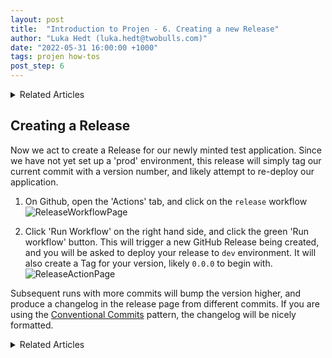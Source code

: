 ```yaml
---
layout: post
title:  "Introduction to Projen - 6. Creating a new Release"
author: "Luka Hedt (luka.hedt@twobulls.com)"
date: "2022-05-31 16:00:00 +1000"
tags: projen how-tos
post_step: 6
---
```


<details>
  <summary>Related Articles</summary>
  <ul>
  {% for projen_doc in site.projen %}
    <li><a href="{{ site.baseurl }}{{ projen_doc.url }}">{{ projen_doc.title }}</a></li>
  {% endfor %}
  </ul>
</details>

## Creating a Release

Now we act to create a Release for our newly minted test application. Since we have not yet set up a 'prod' environment, this release will simply tag our current commit with a version number, and likely attempt to re-deploy our application.

1. On Github, open the 'Actions' tab, and click on the `release` workflow
   ![ReleaseWorkflowPage]({{site.baseurl}}/assets/images/projen/intro/ReleaseWorkflowPage.png)

2. Click 'Run Workflow' on the right hand side, and click the green 'Run workflow' button. This will trigger a new GitHub Release being created, and you will be asked to deploy your release to `dev` environment. It will also create a Tag for your version, likely `0.0.0` to begin with.
   ![ReleaseActionPage]({{site.baseurl}}/assets/images/projen/intro/ReleaseActionPage.png)

Subsequent runs with more commits will bump the version higher, and produce a changelog in the release page from different commits. If you are using the [Conventional Commits](https://www.conventionalcommits.org/en/v1.0.0/) pattern, the changelog will be nicely formatted.

<details>
  <summary>Related Articles</summary>
  <ul>
  {% for projen_doc in site.projen %}
    <li><a href="{{ site.baseurl }}{{ projen_doc.url }}">{{ projen_doc.title }}</a></li>
  {% endfor %}
  </ul>
</details>